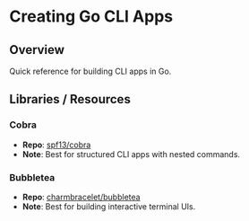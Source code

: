 # Creating Go CLI Apps

## Overview

Quick reference for building CLI apps in Go.

## Libraries / Resources

### Cobra

- **Repo**: [spf13/cobra](https://github.com/spf13/cobra)
- **Note**: Best for structured CLI apps with nested commands.

### Bubbletea

- **Repo**: [charmbracelet/bubbletea](https://github.com/charmbracelet/bubbletea)
- **Note**: Best for building interactive terminal UIs.
